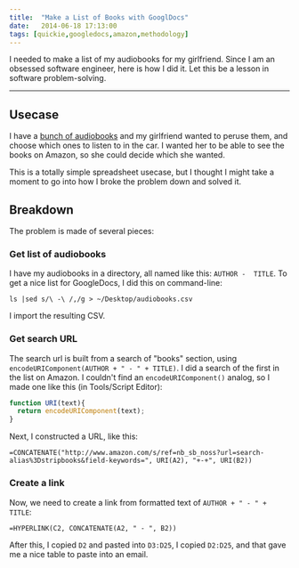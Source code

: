 ```yaml
---
title:  "Make a List of Books with GooglDocs"
date:   2014-06-18 17:13:00
tags: [quickie,googledocs,amazon,methodology]
---
```


I needed to make a list of my audiobooks for my girlfriend. Since I am an obsessed software engineer, here is how I did it. Let this be a lesson in software problem-solving.

---

## Usecase

I have a [bunch of audiobooks](https://docs.google.com/spreadsheets/d/1t0D8d-8HBzKDGGcDlIi7BIPHLI0wqmECkT0ob2DJ4r4) and my girlfriend wanted to peruse them, and choose which ones to listen to in the car.  I wanted her to be able to see the books on Amazon, so she could decide which she wanted.

This is a totally simple spreadsheet usecase, but I thought I might take a moment to go into how I broke the problem down and solved it.

## Breakdown

The problem is made of several pieces:

### Get list of audiobooks

I have my audiobooks in a directory, all named like this: `AUTHOR -  TITLE`. To get a nice list for GoogleDocs, I did this on command-line:

`ls |sed s/\ -\ /,/g > ~/Desktop/audiobooks.csv`

I import the resulting CSV.


### Get search URL

The search url is built from a search of "books" section, using `encodeURIComponent(AUTHOR + " - " + TITLE)`. I did a search of the first in the list on Amazon. I couldn't find an `encodeURIComponent()` analog, so I made one like this (in Tools/Script Editor):

```javascript
function URI(text){
  return encodeURIComponent(text);
}
```

Next, I constructed a URL, like this:

```
=CONCATENATE("http://www.amazon.com/s/ref=nb_sb_noss?url=search-alias%3Dstripbooks&field-keywords=", URI(A2), "+-+", URI(B2))
```


### Create a link

Now, we need to create  a link from formatted text of `AUTHOR + " - " + TITLE`:

```
=HYPERLINK(C2, CONCATENATE(A2, " - ", B2))
```

After this, I copied `D2` and pasted into `D3:D25`, I copied `D2:D25`, and that gave me a nice table to paste into an email.